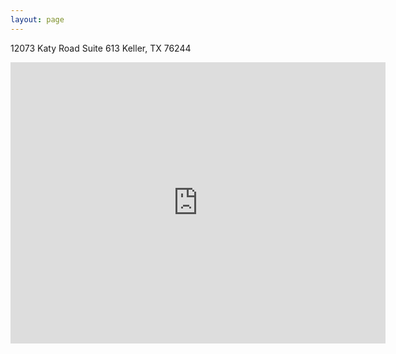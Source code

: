```yaml
---
layout: page
---
```

12073 Katy Road Suite 613 Keller, TX 76244

<iframe width="600" height="450" src="https://maps.google.com/maps?f=q&amp;source=s_q&amp;hl=en&amp;geocode=&amp;q=12073+Katy+Road+Suite+Keller,+TX+76244&amp;aq=&amp;sll=32.944284,-97.254742&amp;sspn=0.004808,0.010353&amp;t=m&amp;gl=us&amp;ie=UTF8&amp;hq=&amp;hnear=Katy+Rd,+Keller,+Texas+76244&amp;ll=32.945738,-97.25528&amp;spn=0.002404,0.005177&amp;z=14&amp;output=embed" frameborder="0" marginwidth="0" marginheight="0" scrolling="no"></iframe>